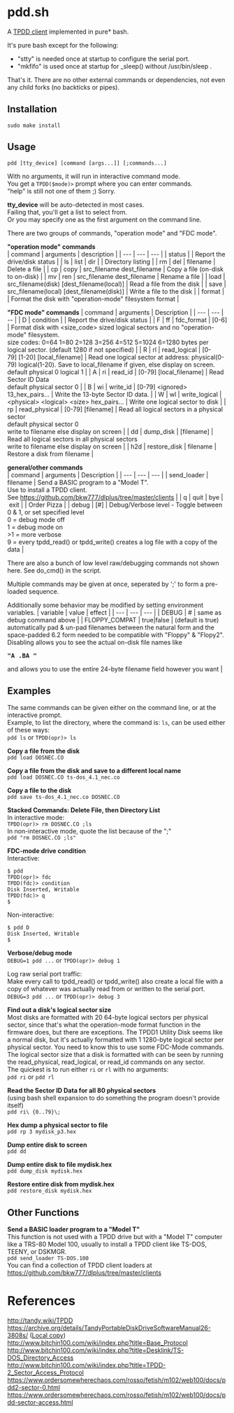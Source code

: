 # pdd.sh

A [TPDD client](http://tandy.wiki/TPDD_client) implemented in pure\* bash.

It's pure bash except for the following:  
* "stty" is needed once at startup to configure the serial port.  
* "mkfifo" is used once at startup for _sleep() without /usr/bin/sleep .  

That's it. There are no other external commands or dependencies, not even any child forks (no backticks or pipes).

## Installation
```sudo make install```

## Usage
```pdd [tty_device] [command [args...]] [;commands...]```

With no arguments, it will run in interactive command mode.  
You get a ```TPDD($mode)>``` prompt where you can enter commands.  
"help" is still not one of them ;) Sorry.

**tty_device** will be auto-detected in most cases.  
Failing that, you'll get a list to select from.  
Or you may specify one as the first argument on the command line.  

There are two groups of commands, "operation mode" and "FDC mode".  

**"operation mode" commands**  
| command | arguments | description |
| --- | --- | --- |
| status | | Report the drive/disk status |
| ls&#160;\|&#160;list&#160;\|&#160;dir | | Directory listing |
| rm&#160;\|&#160;del | filename | Delete a file |
| cp&#160;\|&#160;copy | src_filename&#160;dest_filename | Copy a file (on-disk to on-disk) |
| mv&#160;\|&#160;ren | src_filename&#160;dest_filename | Rename a file |
| load | src_filename(disk)&#160;\[dest_filename(local)\] | Read a file from the disk |
| save | src_filename(local)&#160;\[dest_filename(disk)\] | Write a file to the disk |
| format | | Format the disk with "operation-mode" filesystem format |

**"FDC mode" commands**
| command | arguments | Description |
| --- | --- | -- |
| D&#160;\|&#160;condition | | Report the drive/disk status |
| F&#160;\|&#160;ff&#160;\|&#160;fdc_format | \[0-6\] | Format disk with <size_code> sized logical sectors and no "operation-mode" filesystem.<br>size codes: 0=64 1=80 2=128 3=256 4=512 5=1024 6=1280 bytes per logical sector. (default 1280 if not specified) |
| R&#160;\|&#160;rl&#160;\|&#160;read_logical | \[0-79\]&#160;\[1-20\]&#160;\[local_filename\] | Read one logical sector at address: physical(0-79) logical(1-20). Save to local_filename if given, else display on screen.<br>default physical 0 logical 1 |
| A&#160;\|&#160;ri&#160;\|&#160;read_id | \[0-79\]&#160;\[local_filename\] | Read Sector ID Data<br>default physical sector 0 |
| B&#160;\|&#160;wi&#160;\|&#160;write_id | \[0-79\] \<ignored\> 13_hex_pairs... | Write the 13-byte Sector ID data. |
| W&#160;\|&#160;wl&#160;\|&#160;write_logical | \<physical\>&#160;\<logical\>&#160;\<size\>&#160;hex_pairs... | Write one logical sector to disk |
| rp&#160;\|&#160;read_physical | \[0-79\] \[filename\] | Read all logical sectors in a physical sector<br>default physical sector 0<br>write to filename else display on screen |
| dd&#160;\|&#160;dump_disk | \[filename\] | Read all logical sectors in all physical sectors<br>write to filename else display on screen |
| h2d&#160;\|&#160;restore_disk | filename | Restore a disk from filename |

**general/other commands**  
| command | arguments | Description |
| --- | --- | --- |
| send_loader | filename | Send a BASIC program to a "Model T".<br>Use to install a TPDD client.<br>See https://github.com/bkw777/dlplus/tree/master/clients |
| q&#160;\|&#160;quit&#160;\|&#160;bye&#160;\|&#160;exit | | Order Pizza |
| debug | \[#\] | Debug/Verbose level - Toggle between 0 & 1, or set specified level<br>0 = debug mode off<br>1 = debug mode on<br>\>1 = more verbose<br>9 = every tpdd_read() or tpdd_write() creates a log file with a copy of the data |

There are also a bunch of low level raw/debugging commands not shown here. See do_cmd() in the script.

Multiple commands may be given at once, seperated by ';' to form a pre-loaded sequence.  

Additionally some behavior may be modified by setting environment variables.
| variable | value | effect |
| --- | --- | --- |
| DEBUG | # | same as debug command above |
| FLOPPY_COMPAT | true\|false | (default is true) automatically pad & un-pad filenames between the natural form and the space-padded 6.2 form needed to be compatible with "Floppy" & "Flopy2". Disabling allows you to see the actual on-disk file names like <pre>**"A     .BA               "**</pre> and allows you to use the entire 24-byte filename field however you want |

## Examples
The same commands can be given either on the command line, or at the interactive prompt.  
Example, to list the directory, where the command is: ```ls```, can be used either of these ways:  
```pdd ls``` or ```TPDD(opr)> ls```

**Copy a file from the disk**  
```pdd load DOSNEC.CO```

**Copy a file from the disk and save to a different local name**  
```pdd load DOSNEC.CO ts-dos_4.1_nec.co```

**Copy a file to the disk**  
```pdd save ts-dos_4.1_nec.co DOSNEC.CO```

**Stacked Commands: Delete File, then Directory List**  
In interactive mode:  
```TPDD(opr)> rm DOSNEC.CO ;ls```  
In non-interactive mode, quote the list because of the ";"  
```pdd "rm DOSNEC.CO ;ls"```  

**FDC-mode drive condition**  
Interactive:  
```
$ pdd
TPDD(opr)> fdc
TPDD(fdc)> condition
Disk Inserted, Writable
TPDD(fdc)> q
$
```
Non-interactive:  
```
$ pdd D
Disk Inserted, Writable
$ 
```

**Verbose/debug mode**  
```DEBUG=1 pdd ...``` or ```TPDD(opr)> debug 1```

Log raw serial port traffic:  
Make every call to tpdd_read() or tpdd_write() also create a local file with a copy of whatever was actually read from or written to the serial port.  
```DEBUG=3 pdd ...``` or ```TPDD(opr)> debug 3```

**Find out a disk's logical sector size**  
Most disks are formatted with 20 64-byte logical sectors per physical sector, since that's what the operation-mode format function in the firmware does, but there are exceptions. The TPDD1 Utility Disk seems like a normal disk, but it's actually formatted with 1 1280-byte logical sector per physical sector. You need to know this to use some FDC-Mode commands.  
The logical sector size that a disk is formatted with can be seen by running the read_physical, read_logical, or read_id commands on any sector.  
The quickest is to run either ```ri``` or ```rl``` with no arguments:  
```pdd ri``` or ```pdd rl```

**Read the Sector ID Data for all 80 physical sectors**  
(using bash shell expansion to do something the program doesn't provide itself)  
```pdd ri\ {0..79}\;```

**Hex dump a physical sector to file**  
```pdd rp 3 mydisk_p3.hex```

**Dump entire disk to screen**  
```pdd dd```

**Dump entire disk to file mydisk.hex**  
```pdd dump_disk mydisk.hex```

**Restore entire disk from mydisk.hex**  
```pdd restore_disk mydisk.hex```

## Other Functions  
**Send a BASIC loader program to a "Model T"**  
This function is not used with a TPDD drive but with a "Model T" computer like a TRS-80 Model 100, usually to install a TPDD client like TS-DOS, TEENY, or DSKMGR.  
```pdd send_loader TS-DOS.100```  
You can find a collection of TPDD client loaders at https://github.com/bkw777/dlplus/tree/master/clients

# References
http://tandy.wiki/TPDD  
https://archive.org/details/TandyPortableDiskDriveSoftwareManual26-3808s/ ([Local copy](https://docs.google.com/viewer?url=https://github.com/bkw777/pdd.sh/raw/main/Tandy_Portable_Disk_Drive_Software_Manual_26-3808S.pdf))  
http://www.bitchin100.com/wiki/index.php?title=Base_Protocol  
http://www.bitchin100.com/wiki/index.php?title=Desklink/TS-DOS_Directory_Access  
http://www.bitchin100.com/wiki/index.php?title=TPDD-2_Sector_Access_Protocol  
https://www.ordersomewherechaos.com/rosso/fetish/m102/web100/docs/pdd2-sector-0.html  
https://www.ordersomewherechaos.com/rosso/fetish/m102/web100/docs/pdd-sector-access.html
